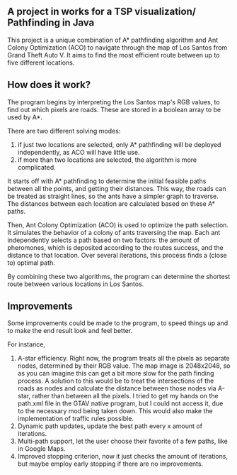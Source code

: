 ## A project in works for a TSP visualization/ Pathfinding in Java

This project is a unique combination of A* pathfinding algorithm and Ant Colony Optimization (ACO) to navigate through the map of Los Santos from Grand Theft Auto V. It aims to find the most efficient route between up to five different locations.

## How does it work? 

The program begins by interpreting the Los Santos map's RGB values, to find out which pixels are roads. These are stored in a boolean array to be used by A*. 

There are two different solving modes:
1. if just two locations are selected, only A* pathfinding will be deployed independently, as ACO will have little use. 
2. if more than two locations are selected, the algorithm is more complicated. 

It starts off with A* pathfinding to determine the initial feasible paths between all the points, and getting their distances. This way, the roads can be treated as straight lines, so the ants have a simpler graph to traverse. The distances between each location are calculated based on these  A* paths.

Then, Ant Colony Optimization (ACO) is used to optimize the path selection. It simulates the behavior of a colony of ants traversing the map. Each ant independently selects a path based on two factors: the amount of pheromones, which is deposited according to the routes success, and the distance to that location. Over several iterations, this process finds a (close to) optimal path.

By combining these two algorithms, the program can determine the shortest route between various locations in Los Santos. 

## Improvements

Some improvements could be made to the program, to speed things up and to make the end result look and feel better. 

For instance, 
1. A-star efficiency. Right now, the program treats all the pixels as separate nodes, determined by their RGB value. The map image is 2048x2048, so as you can imagine this can get a bit more slow for the path finding process. A solution to this would be to treat the intersections of the roads as nodes and calculate the distance between those nodes via A-star, rather than between all the pixels. I tried to get my hands on the path.xml file in the GTAV native program, but I could not access it, due to the necessary mod being taken down. This would also make the implementation of traffic rules possible. 
2. Dynamic path updates, update the best path every x amount of iterations.
3. Multi-path support, let the user choose their favorite of a few paths, like in Google Maps. 
4. Improved stopping criterion, now it just checks the amount of iterations, but maybe employ early stopping if there are no improvements.

